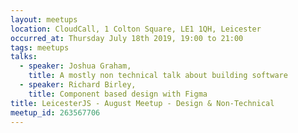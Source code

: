 ```yaml
---
layout: meetups
location: CloudCall, 1 Colton Square, LE1 1QH, Leicester
occurred_at: Thursday July 18th 2019, 19:00 to 21:00
tags: meetups
talks:
  - speaker: Joshua Graham,
    title: A mostly non technical talk about building software
  - speaker: Richard Birley,
    title: Component based design with Figma
title: LeicesterJS - August Meetup - Design & Non-Technical
meetup_id: 263567706
---
```

